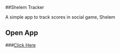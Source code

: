 ##Shelem Tracker

A simple app to track scores in social game, Shelem

## Open App
###[Click Here](http://mohsen1.github.io/shelem/)
